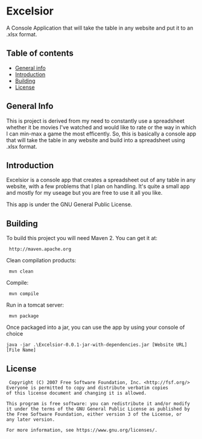 # Excelsior
A Console Application that will take the table in any website and put it to an .xlsx format.

## Table of contents
* [General info](#general-info)
* [Introduction](#introduction)
* [Building](#Building)
* [License](#license)

## General Info
This is project is derived from my need to constantly use a spreadsheet whether it be movies I've watched and would like to rate or the way in which I can min-max a game the most efficently. So, this is basically a console app that will take the table in any website and build into a spreadsheet using .xlsx format.

## Introduction
Excelsior is a console app that creates a spreadsheet out of any table in any website, with a few problems that I plan on handling. It's quite a small app and mostly for my useage but you are free to use it all you like.

This app is under the GNU General Public License.

## Building

To build this project you will need Maven 2. You can get it at:
 
     http://maven.apache.org

 Clean compilation products:
 
     mvn clean
     
 Compile:
 
     mvn compile
     
 Run in a tomcat server:
 
     mvn package
     
 Once packaged into a jar, you can use the app by using your console of choice
  
    java -jar .\Excelsior-0.0.1-jar-with-dependencies.jar [Website URL] [File Name]

## License
     Copyright (C) 2007 Free Software Foundation, Inc. <http://fsf.org/>
    Everyone is permitted to copy and distribute verbatim copies
    of this license document and changing it is allowed.

    This program is free software: you can redistribute it and/or modify
    it under the terms of the GNU General Public License as published by
    the Free Software Foundation, either version 3 of the License, or
    any later version.

    For more information, see https://www.gnu.org/licenses/.

